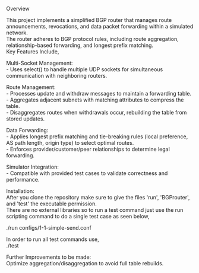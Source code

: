 Overview

This project implements a simplified BGP router that manages route announcements, revocations, and data packet forwarding within a simulated network.  
The router adheres to BGP protocol rules, including route aggregation, relationship-based forwarding, and longest prefix matching.  
Key Features Include,   
  
Multi-Socket Management:  
    - Uses select() to handle multiple UDP sockets for simultaneous communication with neighboring routers.  
       
Route Management:  
    - Processes update and withdraw messages to maintain a forwarding table.    
    - Aggregates adjacent subnets with matching attributes to compress the table.  
    - Disaggregates routes when withdrawals occur, rebuilding the table from stored updates.  
        
Data Forwarding:  
    - Applies longest prefix matching and tie-breaking rules (local preference, AS path length, origin type) to select optimal routes.  
    - Enforces provider/customer/peer relationships to determine legal forwarding.   
         
Simulator Integration:   
    - Compatible with provided test cases to validate correctness and performance.    

Installation:  
After you clone the repository make sure to give the files 'run', 'BGProuter', and 'test' the executable permission.  
There are no external libraries so to run a test command just use the run scripting command to do a single test case as seen below,  

./run configs/1-1-simple-send.conf  

In order to run all test commands use,   
./test

Further Improvements to be made:   
    Optimize aggregation/disaggregation to avoid full table rebuilds.
